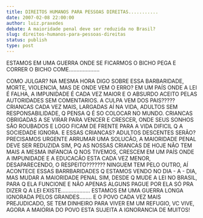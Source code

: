 ```yaml
---
title: DIREITOS HUMANOS PARA PESSOAS DIREITAS...........
date: 2007-02-08 22:00:00
author: luiz.praxedes
debate: A maioridade penal deve ser reduzida no Brasil?
slug: direitos-humanos-para-pessoas-direitas
status: publish 
type: post
---
```


ESTAMOS EM UMA GUERRA ONDE SE FICARMOS O BICHO PEGA E CORRER O BICHO COME....................  

COMO JULGAR? NA MESMA HORA DIGO SOBRE ESSA BARBARIDADE, MORTE, VIOLENCIA, MAS DE ONDE VEM O ERRO? EM UM PAÍS ONDE A LEI É FALHA, A IMPUNIDADE É CADA VEZ MAIOR E O ABSURDO ACEITO PELAS AUTORIDADES SEM COMENTARIOS. A CULPA VEM DOS PAIS????? CRIANCAS CADA VEZ MAIS, LARGADAS AÍ NA VIDA, ADULTOS SEM RESPONSABILIDADE, Q PENSA Q É SO COLOCAR NO MUNDO. CRIANCAS OBRIGADAS A SE VIRAR PARA VENCER E CRESCER, ONDE SEUS SONHOS SÃO ROUBADOS E LOGO FICAM DE FRENTE PARA A VIDA DIFICIL Q A SOCIEDADE IGNORA. E ESSAS CRIANCAS? ADULTOS DESCENTES SERÃO? PRECISAMOS URGENTE ARRUMAR UMA SOLUCÃO, A MAIORIDADE PENAL DEVE SER REDUZIDA SIM, PQ AS NOSSAS CRIANCAS DE HOJE NÃO TEM MAIS A MESMA INFANCIA Q NOS TIVEMOS, CRESCEM EM UM PAÍS ONDE A IMPUNIDADE E A EDUCACÃO ESTA CADA VEZ MENOR, DESAPARECENDO, O RESPEITO??????? NINGUEM TEM PELO OUTRO, AÍ ACONTECE ESSAS BARRBARIDADES Q ESTAMOS VENDO NO DIA - A - DIA, MAS MUDAR A MAIORIDADE PENAL SIM, DESDE Q MUDE A LEI NO BRASIL, PARA Q ELA FUNCIONE E NÃO APENAS ALGUNS PAGUE POR ELA SÓ PRA DIZER Q A LEI EXISTE................... ESTAMOS EM UMA GUERRA LONGA IGNORADA PELOS GRANDES........ E O POVO CADA VEZ MAIS PREJUDICADO, SE TEM DINHEIRO PARA VIVER EM UM REFUGIO, VC VIVE, AGORA A MAIORIA DO POVO ESTA SUJEITA A IGNORANCIA DE MUITOS!

